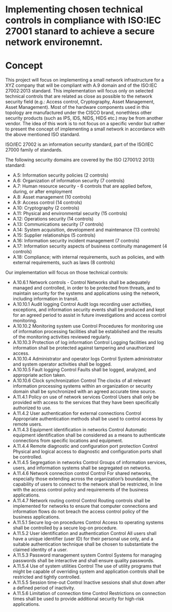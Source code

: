 # Implementing chosen technical controls in compliance with ISO:IEC 27001 stanard to achieve a secure network environemnt. 

# Concept 


This project will focus on implementing a small network infrastructure for a XYZ company that will be compliant with A.9 domain and  of the ISO:IEC 27002:2013 standard. This implementation will focus only on selected technical controls that are related as close as possible to the network security field (e.g.: Access control, Cryptography, Asset Management, Asset Management). 
Most of the hardware components used in this topology are manufactured under the CISCO brand, nonethless other security products (such as IPS, IDS, NIDS, HIDS etc.) may be from another vendor. The idea of this work is to not focus on a specific vendor but rather to present the concept of implementing a small network in accordance with the above mentioned ISO standard.

ISO/IEC 27002 is an information security standard, part of the ISO/IEC 27000 family of standards.

The following security domains are covered by the ISO (27001/2 2013) standard:
- A.5: Information security policies (2 controls)
- A.6: Organization of information security (7 controls)
- A.7: Human resource security - 6 controls that are applied before, during, or after employment
- A.8: Asset management (10 controls)
- A.9: Access control (14 controls)
- A.10: Cryptography (2 controls)
- A.11: Physical and environmental security (15 controls)
- A.12: Operations security (14 controls)
- A.13: Communications security (7 controls)
- A.14: System acquisition, development and maintenance (13 controls)
- A.15: Supplier relationships (5 controls)
- A.16: Information security incident management (7 controls)
- A.17: Information security aspects of business continuity management (4 controls)
- A.18: Compliance; with internal requirements, such as policies, and with external requirements, such as laws (8 controls)


Our implementation will focus on those technical controls:
- A.10.6.1 Network controls - Control Networks shall be adequately managed and controlled, in order to be protected from threats, and to maintain security for the systems and applications using the network, including information in transit.
- A.10.10.1 Audit logging Control Audit logs recording user activities, exceptions, and information security events shall be produced and kept for an agreed period to assist in future investigations and access control monitoring. 
- A.10.10.2 Monitoring system use Control Procedures for monitoring use of information processing facilities shall be established and the results of the monitoring activities reviewed regularly. 
- A.10.10.3 Protection of log information Control Logging facilities and log information shall be protected against tampering and unauthorized access.
- A.10.10.4 Administrator and operator logs Control System administrator and system operator activities shall be logged.
- A.10.10.5 Fault logging Control Faults shall be logged, analyzed, and appropriate action taken. 
- A.10.10.6 Clock synchronization Control The clocks of all relevant information processing systems within an organization or security domain shall be synchronized with an agreed accurate time source.
- A.11.4.1 Policy on use of network services Control Users shall only be provided with access to the services that they have been specifically authorized to use. 
- A.11.4.2 User authentication for external connections Control Appropriate authentication methods shall be used to control access by remote users. 
- A.11.4.3 Equipment identification in networks Control Automatic equipment identification shall be considered as a means to authenticate connections from specific locations and equipment. 
- A.11.4.4 Remote diagnostic and configuration port protection Control Physical and logical access to diagnostic and configuration ports shall be controlled.
- A.11.4.5 Segregation in networks Control Groups of information services, users, and information systems shall be segregated on networks. 
- A.11.4.6 Network connection control Control For shared networks, especially those extending across the organization’s boundaries, the capability of users to connect to the network shall be restricted, in line with the access control policy and requirements of the business applications.
- A.11.4.7 Network routing control Control Routing controls shall be implemented for networks to ensure that computer connections and information flows do not breach the access control policy of the business applications.
- A.11.5.1 Secure log-on procedures Control Access to operating systems shall be controlled by a secure log-on procedure. 
- A.11.5.2 User identification and authentication Control All users shall have a unique identifier (user ID) for their personal use only, and a suitable authentication technique shall be chosen to substantiate the claimed identity of a user.
- A.11.5.3 Password management system Control Systems for managing passwords shall be interactive and shall ensure quality passwords.
- A.11.5.4 Use of system utilities Control The use of utility programs that might be capable of overriding system and application controls shall be restricted and tightly controlled. 
- A.11.5.5 Session time-out Control Inactive sessions shall shut down after a defined period of inactivity. 
- A.11.5.6 Limitation of connection time Control Restrictions on connection times shall be used to provide additional security for high-risk applications.











